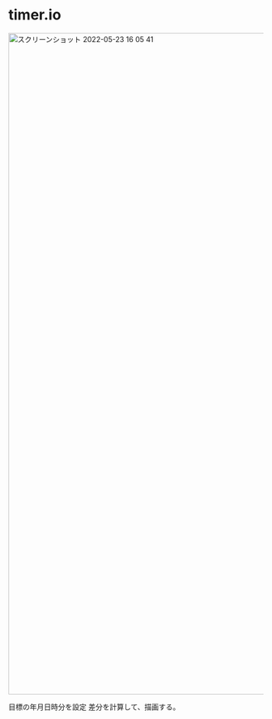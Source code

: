 # timer.io

<img width="1307" alt="スクリーンショット 2022-05-23 16 05 41" src="https://user-images.githubusercontent.com/77260650/169762648-7272c154-6e6d-4d0f-90cc-e48a93be8060.png">

目標の年月日時分を設定
差分を計算して、描画する。
